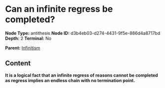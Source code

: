 # Can an infinite regress be completed?

**Node Type:** antithesis
**Node ID:** d3b4eb03-d274-4431-9f5e-886d4a8717bd
**Depth:** 2
**Terminal:** No

**Parent:** [Infinitism](infinitism.md)

## Content

**It is a logical fact that an infinite regress of reasons cannot be completed as regress implies an endless chain with no termination point.**
